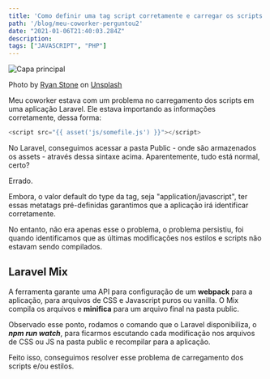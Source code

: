 ```yaml
---
title: 'Como definir uma tag script corretamente e carregar os scripts no Laravel Framework?'
path: '/blog/meu-coworker-perguntou2'
date: "2021-01-06T21:40:03.284Z"
description:
tags: ["JAVASCRIPT", "PHP"]
---
```


<!-- <div style="color: orange; border: 2px solid #363636; display: inline-block; padding: 5px; margin-bottom: 10px; border-radius: 10px; background-color: lightyellow;">
	<label>Meu coworker perguntou</label>
</div> -->

![Capa principal](https://images.unsplash.com/photo-1571076250312-ec217013ba75?ixid=MXwxMjA3fDB8MHxwaG90by1wYWdlfHx8fGVufDB8fHw%3D&ixlib=rb-1.2.1&auto=format&fit=crop&w=1350&q=80)

<span>Photo by <a href="https://unsplash.com/@rstone_design?utm_source=unsplash&amp;utm_medium=referral&amp;utm_content=creditCopyText">Ryan Stone</a> on <a href="https://unsplash.com/t/nature?utm_source=unsplash&amp;utm_medium=referral&amp;utm_content=creditCopyText">Unsplash</a></span>

Meu coworker estava com um problema no carregamento dos scripts em uma aplicação Laravel. Ele estava importando as informações corretamente, dessa forma:

```javascript
<script src="{{ asset('js/somefile.js') }}"></script>
```

No Laravel, conseguimos acessar a pasta Public - onde são armazenados os assets - através dessa sintaxe acima. Aparentemente, tudo está normal, certo?

Errado.

Embora, o valor default do type da tag, seja "application/javascript", ter essas metatags pré-definidas garantimos que a aplicação irá identificar corretamente.

No entanto, não era apenas esse o problema, o problema persistiu, foi quando identificamos que as últimas modificações nos estilos e scripts não estavam sendo compilados.

## Laravel Mix

A ferramenta garante uma API para configuração de um **webpack** para a aplicação, para arquivos de CSS e Javascript puros ou vanilla. O Mix compila os arquivos e **minifica** para um arquivo final na pasta public.

Observado esse ponto, rodamos o comando que o Laravel disponibiliza, o ***npm run watch***, para ficarmos escutando cada modificação nos arquivos de CSS ou JS na pasta public e recompilar para a aplicação.

Feito isso, conseguimos resolver esse problema de carregamento dos scripts e/ou estilos.
